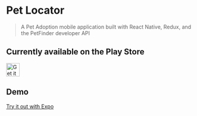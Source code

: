 # Pet Locator

> A Pet Adoption mobile application built with React Native, Redux, and the PetFinder developer API

## Currently available on the Play Store
<a href="https://play.google.com/store/apps/details?id=com.jcancellier.petlocator" target="_tab">
  <img 
       alt="Get it on Google Play" 
       src="https://play.google.com/intl/en_us/badges/images/generic/en-play-badge.png" 
       height=36px 
  />
</a>

## Demo
[Try it out with Expo](https://exp.host/@jcancellier/Pets)
